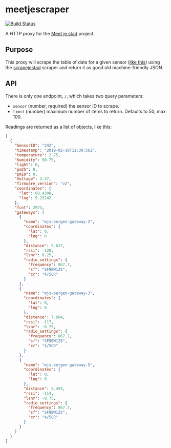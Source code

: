# meetjescraper

[![Build Status](https://travis-ci.com/fiskeben/meetjescraper.svg?branch=master)](https://travis-ci.com/fiskeben/meetjescraper)

A HTTP proxy for the
[Meet je stad](https://meetjestad.net)
project.

## Purpose

This proxy will scrape the table of data for 
a given sensor 
([like this](https://meetjestad.net/data/sensors_recent.php?sensor=242&limit=10))
using the
[scrapejestad](https://github.com/fiskeben/scrapejestad)
scraper and return it as good old machine-friendly JSON.

## API

There is only one endpoint, `/`,
which takes two query parameters:

* `sensor` (number, required) the sensor ID to scrape.
* `limit` (number) maximum number of items to return.
  Defaults to 50, max 100.

Readings are returned as a list of objects, like this:

```json
[
  {
    "SensorID": "242",
    "timestamp": "2019-02-10T11:30:56Z",
    "temperature": 2.75,
    "humidity": 90.75,
    "light": 0,
    "pm25": 0,
    "pm10": 0,
    "Voltage": 3.37,
    "firmware_version": "v2",
    "coordinates": {
      "lat": 60.4308,
      "lng": 5.23242
    },
    "fcnt": 2973,
    "gateways": [
      {
        "name": "mjs-bergen-gateway-2",
        "coordinates": {
          "lat": 0,
          "lng": 0
        },
        "distance": 5.627,
        "rssi": -120,
        "lsnr": 0.25,
        "radio_settings": {
          "frequency": 867.7,
          "sf": "SF9BW125",
          "cr": "4/5CR"
        }
      },
      {
        "name": "mjs-bergen-gateway-3",
        "coordinates": {
          "lat": 0,
          "lng": 0
        },
        "distance": 7.604,
        "rssi": -117,
        "lsnr": -8.75,
        "radio_settings": {
          "frequency": 867.7,
          "sf": "SF9BW125",
          "cr": "4/5CR"
        }
      },
      {
        "name": "mjs-bergen-gateway-5",
        "coordinates": {
          "lat": 0,
          "lng": 0
        },
        "distance": 5.459,
        "rssi": -114,
        "lsnr": -9.75,
        "radio_settings": {
          "frequency": 867.7,
          "sf": "SF9BW125",
          "cr": "4/5CR"
        }
      }
    ]
  }
]
```
